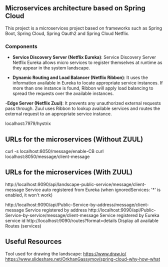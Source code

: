 ## Microservices architecture based on Spring Cloud

This project is a microservices project based on frameworks such as Spring Boot, Spring Cloud, Spring Oauth2 and Spring Cloud Netflix.

### Components

- **Service Discovery Server (Netflix Eureka)**: Service Discovery Server Netflix Eureka allows micro services to register themselves at runtime as they appear in the system landscape.

- **Dynamic Routing and Load Balancer (Netflix Ribbon)**: It uses the information available in Eureka to locate appropriate service instances. If more than one instance is found, Ribbon will apply load balancing to spread the requests over the available instances.

-**Edge Server (Netflix Zuul)**: It prevents any unauthorized external requests pass through. Zuul uses Ribbon to lookup available services and routes the external request to an appropriate service instance.

localhost:7979/hystrix


URLs for the microservices (Without ZUUL)
---------------------------
curl -s localhost:8050/message/enable-CB
curl localhost:8050/message/client-message

URLs for the microservices (With ZUUL)
------------------------------------------
http://localhost:9090/api/landscape-public-service/message/client-message	Service auto registered from Eureka (when ignoredServices: '*' is enabled, it won't work)

http://localhost:9090/api/Public-Service-by-address/message/client-message	Service registered by address
http://localhost:9090/api/Public-Service-by-service/message/client-message	Service registered by Eureka service id
http://localhost:9090/routes?format=details 								Display all available Routes (services)


Useful Resources
------------------------------------
Tool used for drawing the landscape: https://www.draw.io/
https://www.slideshare.net/OrkhanGassymov/spring-cloud-why-how-what